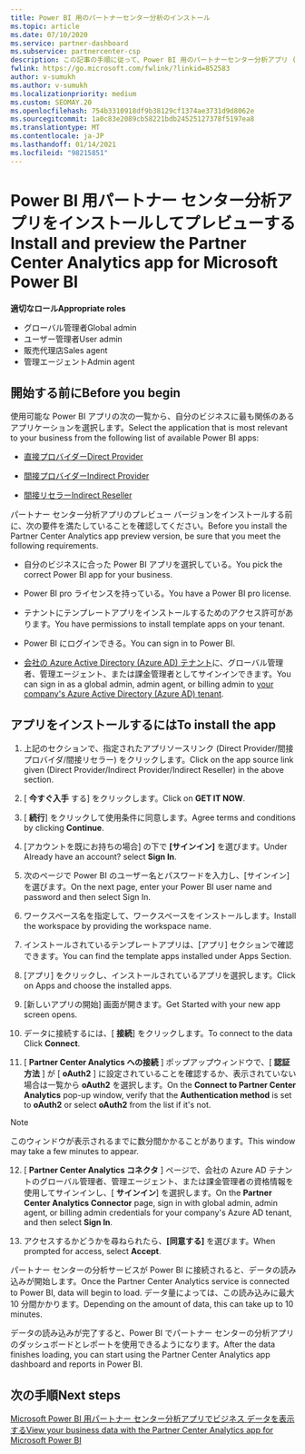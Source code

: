 ```yaml
---
title: Power BI 用のパートナーセンター分析のインストール
ms.topic: article
ms.date: 07/10/2020
ms.service: partner-dashboard
ms.subservice: partnercenter-csp
description: この記事の手順に従って、Power BI 用のパートナーセンター分析アプリ (CSP のダイレクトパートナー向け) をインストールしてプレビューします。
fwlink: https://go.microsoft.com/fwlink/?linkid=852583
author: v-sumukh
ms.author: v-sumukh
ms.localizationpriority: medium
ms.custom: SEOMAY.20
ms.openlocfilehash: 754b3310918df9b38129cf1374ae3731d9d8062e
ms.sourcegitcommit: 1a0c83e2089cb58221bdb24525127378f5197ea8
ms.translationtype: MT
ms.contentlocale: ja-JP
ms.lasthandoff: 01/14/2021
ms.locfileid: "98215851"
---
```

# <a name="install-and-preview-the-partner-center-analytics-app-for-microsoft-power-bi"></a><span data-ttu-id="0e727-103">Power BI 用パートナー センター分析アプリをインストールしてプレビューする</span><span class="sxs-lookup"><span data-stu-id="0e727-103">Install and preview the Partner Center Analytics app for Microsoft Power BI</span></span>


<span data-ttu-id="0e727-104">**適切なロール**</span><span class="sxs-lookup"><span data-stu-id="0e727-104">**Appropriate roles**</span></span>
-   <span data-ttu-id="0e727-105">グローバル管理者</span><span class="sxs-lookup"><span data-stu-id="0e727-105">Global admin</span></span>
-   <span data-ttu-id="0e727-106">ユーザー管理者</span><span class="sxs-lookup"><span data-stu-id="0e727-106">User admin</span></span>
-   <span data-ttu-id="0e727-107">販売代理店</span><span class="sxs-lookup"><span data-stu-id="0e727-107">Sales agent</span></span>
-   <span data-ttu-id="0e727-108">管理エージェント</span><span class="sxs-lookup"><span data-stu-id="0e727-108">Admin agent</span></span>

## <a name="before-you-begin"></a><span data-ttu-id="0e727-109">開始する前に</span><span class="sxs-lookup"><span data-stu-id="0e727-109">Before you begin</span></span>

<span data-ttu-id="0e727-110">使用可能な Power BI アプリの次の一覧から、自分のビジネスに最も関係のあるアプリケーションを選択します。</span><span class="sxs-lookup"><span data-stu-id="0e727-110">Select the application that is most relevant to your business from the following list of available Power BI apps:</span></span>
- [<span data-ttu-id="0e727-111">直接プロバイダー</span><span class="sxs-lookup"><span data-stu-id="0e727-111">Direct Provider</span></span>](https://appsource.microsoft.com/product/power-bi/partnercenteranalytics.direct_provider_partner_analytics)

- [<span data-ttu-id="0e727-112">間接プロバイダー</span><span class="sxs-lookup"><span data-stu-id="0e727-112">Indirect Provider</span></span>](https://appsource.microsoft.com/product/power-bi/partnercenteranalytics.indirect_provider_partner_analytics)

- [<span data-ttu-id="0e727-113">間接リセラー</span><span class="sxs-lookup"><span data-stu-id="0e727-113">Indirect Reseller</span></span>](https://appsource.microsoft.com/product/power-bi/partnercenteranalytics.indirect_reseller_partner_analytics)

<span data-ttu-id="0e727-114">パートナー センター分析アプリのプレビュー バージョンをインストールする前に、次の要件を満たしていることを確認してください。</span><span class="sxs-lookup"><span data-stu-id="0e727-114">Before you install the Partner Center Analytics app preview version, be sure that you meet the following requirements.</span></span>

- <span data-ttu-id="0e727-115">自分のビジネスに合った Power BI アプリを選択している。</span><span class="sxs-lookup"><span data-stu-id="0e727-115">You pick the correct Power BI app for your business.</span></span>

- <span data-ttu-id="0e727-116">Power BI pro ライセンスを持っている。</span><span class="sxs-lookup"><span data-stu-id="0e727-116">You have a Power BI pro license.</span></span>

- <span data-ttu-id="0e727-117">テナントにテンプレートアプリをインストールするためのアクセス許可があります。</span><span class="sxs-lookup"><span data-stu-id="0e727-117">You have permissions to install template apps on your tenant.</span></span>

- <span data-ttu-id="0e727-118">Power BI にログインできる。</span><span class="sxs-lookup"><span data-stu-id="0e727-118">You can sign in to Power BI.</span></span>

- <span data-ttu-id="0e727-119">[会社の Azure Active Directory (Azure AD) テナント](azure-active-directory-tenants-and-partner-center.md)に、グローバル管理者、管理エージェント、または課金管理者としてサインインできます。</span><span class="sxs-lookup"><span data-stu-id="0e727-119">You can sign in as a global admin, admin agent, or billing admin to [your company's Azure Active Directory (Azure AD) tenant](azure-active-directory-tenants-and-partner-center.md).</span></span>

## <a name="to-install-the-app"></a><span data-ttu-id="0e727-120">アプリをインストールするには</span><span class="sxs-lookup"><span data-stu-id="0e727-120">To install the app</span></span>

1. <span data-ttu-id="0e727-121">上記のセクションで、指定されたアプリソースリンク (Direct Provider/間接プロバイダ/間接リセラー) をクリックします。</span><span class="sxs-lookup"><span data-stu-id="0e727-121">Click on the app source link given (Direct Provider/Indirect Provider/Indirect Reseller) in the above section.</span></span>

2. <span data-ttu-id="0e727-122">[ **今すぐ入手** する] をクリックします。</span><span class="sxs-lookup"><span data-stu-id="0e727-122">Click on **GET IT NOW**.</span></span> 

3. <span data-ttu-id="0e727-123">[ **続行**] をクリックして使用条件に同意します。</span><span class="sxs-lookup"><span data-stu-id="0e727-123">Agree terms and conditions by clicking **Continue**.</span></span>

4. <span data-ttu-id="0e727-124">[アカウントを既にお持ちの場合] の下で **[サインイン]** を選びます。</span><span class="sxs-lookup"><span data-stu-id="0e727-124">Under Already have an account? select **Sign In**.</span></span>

5. <span data-ttu-id="0e727-125">次のページで Power BI のユーザー名とパスワードを入力し、[サインイン]を選びます。</span><span class="sxs-lookup"><span data-stu-id="0e727-125">On the next page, enter your Power BI user name and password and then select Sign In.</span></span>

6. <span data-ttu-id="0e727-126">ワークスペース名を指定して、ワークスペースをインストールします。</span><span class="sxs-lookup"><span data-stu-id="0e727-126">Install the workspace by providing the workspace name.</span></span>

7. <span data-ttu-id="0e727-127">インストールされているテンプレートアプリは、[アプリ] セクションで確認できます。</span><span class="sxs-lookup"><span data-stu-id="0e727-127">You can find the template apps installed under Apps Section.</span></span>

8. <span data-ttu-id="0e727-128">[アプリ] をクリックし、インストールされているアプリを選択します。</span><span class="sxs-lookup"><span data-stu-id="0e727-128">Click on Apps and choose the installed apps.</span></span>

9. <span data-ttu-id="0e727-129">[新しいアプリの開始] 画面が開きます。</span><span class="sxs-lookup"><span data-stu-id="0e727-129">Get Started with your new app screen opens.</span></span>

10. <span data-ttu-id="0e727-130">データに接続するには、[ **接続**] をクリックします。</span><span class="sxs-lookup"><span data-stu-id="0e727-130">To connect to the data Click **Connect**.</span></span>

11. <span data-ttu-id="0e727-131">[ **Partner Center Analytics への接続** ] ポップアップウィンドウで、[ **認証方法** ] が [ **oAuth2** ] に設定されていることを確認するか、表示されていない場合は一覧から **oAuth2** を選択します。</span><span class="sxs-lookup"><span data-stu-id="0e727-131">On the **Connect to Partner Center Analytics** pop-up window, verify that the **Authentication method** is set to **oAuth2** or select **oAuth2** from the list if it's not.</span></span> 

> [!NOTE]  
>  <span data-ttu-id="0e727-132">このウィンドウが表示されるまでに数分間かかることがあります。</span><span class="sxs-lookup"><span data-stu-id="0e727-132">This window may take a few minutes to appear.</span></span>

12. <span data-ttu-id="0e727-133">[ **Partner Center Analytics コネクタ** ] ページで、会社の Azure AD テナントのグローバル管理者、管理エージェント、または課金管理者の資格情報を使用してサインインし、[ **サインイン**] を選択します。</span><span class="sxs-lookup"><span data-stu-id="0e727-133">On the **Partner Center Analytics Connector** page, sign in with global admin, admin agent, or billing admin credentials for your company's Azure AD tenant, and then select **Sign In**.</span></span>
 
13. <span data-ttu-id="0e727-134">アクセスするかどうかを尋ねられたら、**[同意する]** を選びます。</span><span class="sxs-lookup"><span data-stu-id="0e727-134">When prompted for access, select **Accept**.</span></span> 

<span data-ttu-id="0e727-135">パートナー センターの分析サービスが Power BI に接続されると、データの読み込みが開始します。</span><span class="sxs-lookup"><span data-stu-id="0e727-135">Once the Partner Center Analytics service is connected to Power BI, data will begin to load.</span></span> <span data-ttu-id="0e727-136">データ量によっては、この読み込みに最大 10 分間かかります。</span><span class="sxs-lookup"><span data-stu-id="0e727-136">Depending on the amount of data, this can take up to 10 minutes.</span></span> 

<span data-ttu-id="0e727-137">データの読み込みが完了すると、Power BI でパートナー センターの分析アプリのダッシュボードとレポートを使用できるようになります。</span><span class="sxs-lookup"><span data-stu-id="0e727-137">After the data finishes loading, you can start using the Partner Center Analytics app dashboard and reports in Power BI.</span></span>

## <a name="next-steps"></a><span data-ttu-id="0e727-138">次の手順</span><span class="sxs-lookup"><span data-stu-id="0e727-138">Next steps</span></span>

[<span data-ttu-id="0e727-139">Microsoft Power BI 用パートナー センター分析アプリでビジネス データを表示する</span><span class="sxs-lookup"><span data-stu-id="0e727-139">View your business data with the Partner Center Analytics app for Microsoft Power BI</span></span>](power-bi-app-for-direct-partners-use.md)
